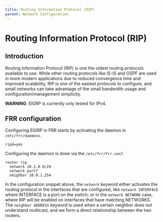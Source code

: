 ```yaml
---
title: Routing Information Protocol (RIP)
parent: Network Configuration
---
```


# Routing Information Protocol (RIP)

## Introduction

Routing Information Protocol (RIP) is one the oldest routing protocols
available to use. While other routing protocols like IS-IS and OSPF are used in
more modern applications due to reduced convergence time and improved
scalability, RIP is one of the easiest protocols to configure, and small
networks can take advantage of the small bandwidth usage and
configuration/management simplicity.

**WARNING**: EIGRP is currently only tested for IPv4.

## FRR configuration

Configuring EIGRP in FRR starts by activating the daemon in `/etc/frr/daemons`.

```
ripd=yes
```

Configuring the daemon is done via the `/etc/frr/frr.conf`.

```
router rip
  network 10.1.0.0/24
  network port7
  neighbor 10.0.1.254
```

In the configuration snippet above, the `network` keyword either activates the
routing protocol in the interfaces that are configured, like `network
INTERFACE` where INTERFACE is a port on the switch; or in the `network NETWORK`
case, where RIP will be enabled on interfaces that have matching NETWORKS. The
`neighbor ADDRESS` keyword is used when a certain neighbor does not understand
multicast, and we form a direct relationship between the two routers.
